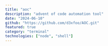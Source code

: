 ```yaml
---
title: "aoc"
description: "advent of code automation tool"
date: "2024-06-10"
github: "https://github.com/d3xfoo/AOC.git"
featured: true
category: "terminal"
technologies: ["node", "shell"] 
---
```

